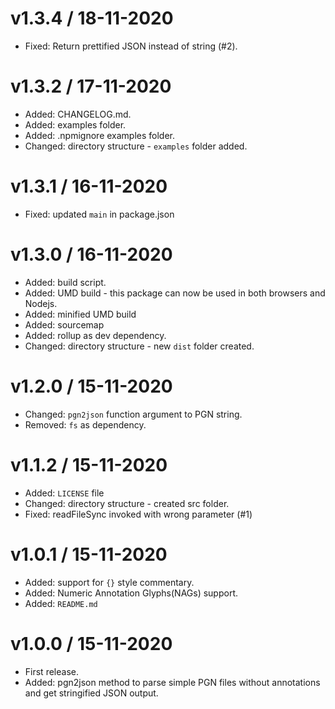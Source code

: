 # v1.3.4 / 18-11-2020
- Fixed:  Return prettified JSON instead of string (#2).


# v1.3.2 / 17-11-2020
- Added: CHANGELOG.md.
- Added: examples folder.
- Added: .npmignore examples folder.
- Changed: directory structure - `examples` folder added.

# v1.3.1 / 16-11-2020
- Fixed: updated `main` in package.json

# v1.3.0 / 16-11-2020
- Added: build script.
- Added: UMD build - this package can now be used in both browsers and Nodejs.
- Added: minified UMD build
- Added: sourcemap
- Added: rollup as dev dependency.
- Changed: directory structure - new `dist` folder created.

# v1.2.0 / 15-11-2020
- Changed: `pgn2json` function argument to PGN string.
- Removed: `fs` as dependency.

# v1.1.2 / 15-11-2020
- Added: `LICENSE` file
- Changed: directory structure - created src folder.
- Fixed: readFileSync invoked with wrong parameter (#1)

# v1.0.1 / 15-11-2020 
- Added: support for `{}` style commentary.
- Added: Numeric Annotation Glyphs(NAGs) support.
- Added: `README.md`

# v1.0.0 / 15-11-2020 
- First release.
- Added: pgn2json method to parse simple PGN files without annotations and get stringified JSON output.